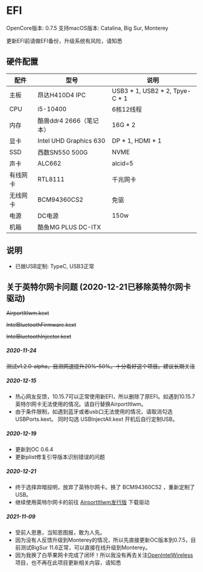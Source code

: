 
# EFI
OpenCore版本: 0.7.5
支持macOS版本: Catalina, Big Sur, Monterey

更新EFI前请做EFI备份，升级系统有风险，请知悉

## 硬件配置

| 配件   | 型号 | 说明 |
|------|----|----|
| 主板   |  昂达H410D4 IPC  |  USB3 * 1, USB2 * 2, Tpye-C * 1 |
| CPU  |  i5-10400  |  6核12线程  |
| 内存   |  酷兽ddr4 2666（笔记本）  |  16G * 2  |
| 显卡   |  Intel UHD Graphics 630  |  DP * 1, HDMI * 1  |
| SSD  |  西数SN550 500G  |  NVME  |
| 声卡   |  ALC662  |  alcid=5  |
| 有线网卡 |  RTL8111  |  千兆网卡  |
| 无线网卡 |  BCM94360CS2  |  免驱  |
| 电源 |  DC电源  |  150w  |
| 机箱 |  酷鱼MG PLUS DC-ITX  |    |


## 说明

* 已做USB定制: TypeC, USB3正常

## 关于英特尔网卡问题 (2020-12-21已移除英特尔网卡驱动)

~~AirportItlwm.kext~~

~~IntelBluetoothFirmware.kext~~

~~IntelBluetoothInjector.kext~~


##### 2020-11-24

~~测试v1.2.0-alpha，目测网速提升20%-50%。十分看好这个项目。建议长期关注~~


##### 2020-12-15

* 热心网友反馈，10.15.7可以正常使用新EFI，所以删除了原EFI。如遇到10.15.7英特尔网卡无法使用的情况。请自行替换AirportItlwm。
* 由于条件限制，如遇到蓝牙或者usb口无法使用的情况，请取消勾选 USBPorts.kext。 同时勾选 USBInjectAll.kext 开机后自行定制USB。

##### 2020-12-19

* 更新到OC 0.6.4
* 更新plist修复引导版本识别错误的问题

##### 2020-12-21

* 终于选择弃暗投明，放弃了英特尔网卡。换了 BCM94360CS2 ，重新定制了USB。
* 继续使用英特尔网卡的前往 [AirportItlwm发行版](https://github.com/OpenIntelWireless/itlwm/releases) 下载驱动


##### 2021-11-09

* 受前人恩惠，当知恩图报，敢为人先。
* 因为没有人反馈升级到Monterey的情况，所以先直接更新OC版本到0.7.5，目前测试BigSur 11.6正常，可以直接在线升级到Monterey。
* 因为我换了白苹果网卡完成了闭环！所以我没有再去关注[OpenIntelWireless](https://github.com/OpenIntelWireless/itlwm/releases)项目，也不再在此项目更新相关内容，请知悉
